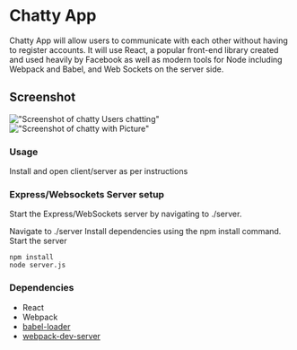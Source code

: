 Chatty App
=====================

Chatty App will allow users to communicate with each other without having to register accounts. It will use React, a popular front-end library created and used heavily by Facebook as well as modern tools for Node including Webpack and Babel, and Web Sockets on the server side.

## Screenshot

!["Screenshot of chatty Users chatting"](https://github.com/chrisliew/Chatty-App/blob/master/docs/UsersChatting.png)
!["Screenshot of chatty with Picture"](https://github.com/chrisliew/Chatty-App/blob/master/docs/ChattyPicWithDog.png)


### Usage

Install and open client/server as per instructions


### Express/Websockets Server setup

Start the Express/WebSockets server by navigating to ./server.

Navigate to ./server
Install dependencies using the npm install command.
Start the server

```
npm install
node server.js
```

### Dependencies

* React
* Webpack
* [babel-loader](https://github.com/babel/babel-loader)
* [webpack-dev-server](https://github.com/webpack/webpack-dev-server)
